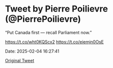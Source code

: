 # Tweet by Pierre Poilievre (@PierrePoilievre)

“Put Canada first — recall Parliament now.”

https://t.co/wht0KQScx2 https://t.co/eiemjn0OsE

Date: 2025-02-04 16:27:41

[Original Tweet](https://x.com/PierrePoilievre/status/1886813891067253044)

